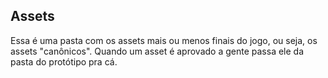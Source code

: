 ## Assets
Essa é uma pasta com os assets mais ou menos finais do jogo,
ou seja, os assets "canônicos". Quando um asset é aprovado
a gente passa ele da pasta do protótipo pra cá.
